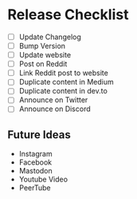 # Release Checklist

- [ ] Update Changelog
- [ ] Bump Version
- [ ] Update website
- [ ] Post on Reddit
- [ ] Link Reddit post to website
- [ ] Duplicate content in Medium
- [ ] Duplicate content in dev.to
- [ ] Announce on Twitter
- [ ] Announce on Discord

## Future Ideas

- Instagram
- Facebook
- Mastodon
- Youtube Video
- PeerTube
